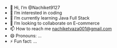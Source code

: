 - 👋 Hi, I’m @Nachiket9127
- 👀 I’m interested in coding
- 🌱 I’m currently learning Java Full Stack
- 💞️ I’m looking to collaborate on E-commerce
- 📫 How to reach me nachiketvaza001@gmail.com
- 😄 Pronouns: ...
- ⚡ Fun fact: ...

<!---
Nachiket9127/Nachiket9127 is a ✨ special ✨ repository because its `README.md` (this file) appears on your GitHub profile.
You can click the Preview link to take a look at your changes.
--->
